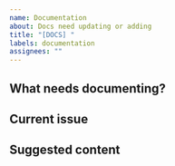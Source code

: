 ```yaml
---
name: Documentation
about: Docs need updating or adding
title: "[DOCS] "
labels: documentation
assignees: ""
---
```


## What needs documenting?

<!-- File, feature, or process -->

## Current issue

<!-- What's missing or wrong? -->

## Suggested content

<!-- What should be added/fixed? -->
